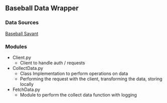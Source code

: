 ## Baseball Data Wrapper

### Data Sources

[Baseball Savant](https://baseballsavant.mlb.com/)

### Modules

- Client.py
  - Client to handle auth / requests 
- CollectData.py
  - Class Implementation to perform operations on data
  - Performing the request with the client, transforming the data, storing locally
- FetchData.py
  - Module to perform the collect data function with logging

